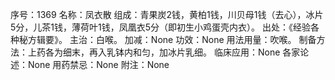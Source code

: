 序号：1369
名称：凤衣散
组成：青果炭2钱，黄柏1钱，川贝母1钱（去心），冰片5分，儿茶1钱，薄荷叶1钱，凤凰衣5分（即初生小鸡蛋壳内衣）。
出处：《经验各种秘方辑要》。
主治：白喉。
加减：None
功效：None
用法用量：吹喉。
制备方法：上药各为细末，再入乳钵内和匀，加冰片乳细。
临床应用：None
各家论述：None
用药禁忌：None
附注：None
